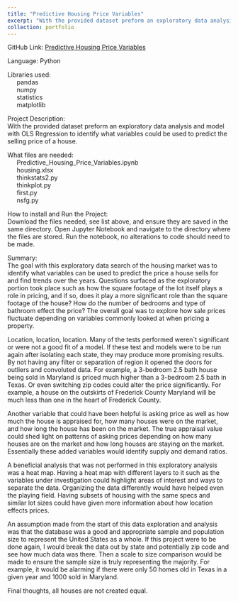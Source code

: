```yaml
---
title: "Predictive Housing Price Variables"
excerpt: "With the provided dataset preform an exploratory data analysis and model with OLS Regression to identify what variables could be used to predict the selling price of a house."
collection: portfolio
---
```


GitHub Link: [Predictive Housing Price Variables](https://github.com/laurenthompson4477/laurenthompson4477.github.io/tree/main/Housing_Price_Predictive)

Language: Python

Libraries used:<br>
	&ensp;&ensp;&ensp;pandas<br>
	&ensp;&ensp;&ensp;numpy<br>
	&ensp;&ensp;&ensp;statistics<br>
	&ensp;&ensp;&ensp;matplotlib<br>
 
Project Description: <br>
With the provided dataset preform an exploratory data analysis and model with OLS Regression to identify what variables could be used to predict the selling price of a house.

What files are needed:<br>
&ensp;&ensp;&ensp;Predictive_Housing_Price_Variables.ipynb<br>
&ensp;&ensp;&ensp;housing.xlsx<br>
&ensp;&ensp;&ensp;thinkstats2.py<br>
&ensp;&ensp;&ensp;thinkplot.py<br>
&ensp;&ensp;&ensp;first.py<br>
&ensp;&ensp;&ensp;nsfg.py<br>


How to install and Run the Project:<br>
Download the files needed, see list above, and ensure they are saved in the same directory. Open Jupyter Notebook and navigate to the directory where the files are stored. Run the notebook, no alterations to code should need to be made.

Summary:<br>
The goal with this exploratory data search of the housing market was to identify what variables can be used to predict the price a house sells for and find trends over the years. Questions surfaced as the exploratory portion took place such as how the square footage of the lot itself plays a role in pricing, and if so, does it play a more significant role than the square footage of the house? How do the number of bedrooms and type of bathroom effect the price? The overall goal was to explore how sale prices fluctuate depending on variables commonly looked at when pricing a property.

Location, location, location. Many of the tests performed weren`t significant or were not a good fit of a model. If these test and models were to be run again after isolating each state, they may produce more promising results. By not having any filter or separation of region it opened the doors for outliers and convoluted data. For example, a 3-bedroom 2.5 bath house being sold in Maryland is priced much higher than a 3-bedroom 2.5 bath in Texas. Or even switching zip codes could alter the price significantly. For example, a house on the outskirts of Frederick County Maryland will be much less than one in the heart of Frederick County.

Another variable that could have been helpful is asking price as well as how much the house is appraised for, how many houses were on the market, and how long the house has been on the market. The true appraisal value could shed light on patterns of asking prices depending on how many houses are on the market and how long houses are staying on the market. Essentially these added variables would identify supply and demand ratios.

A beneficial analysis that was not performed in this exploratory analysis was a heat map. Having a heat map with different layers to it such as the variables under investigation could highlight areas of interest and ways to separate the data. Organizing the data differently would have helped even the playing field. Having subsets of housing with the same specs and similar lot sizes could have given more information about how location effects prices.

An assumption made from the start of this data exploration and analysis was that the database was a good and appropriate sample and population size to represent the United States as a whole. If this project were to be done again, I would break the data out by state and potentially zip code and see how much data was there. Then a scale to size comparison would be made to ensure the sample size is truly representing the majority. For example, it would be alarming if there were only 50 homes old in Texas in a given year and 1000 sold in Maryland.

Final thoughts, all houses are not created equal.

